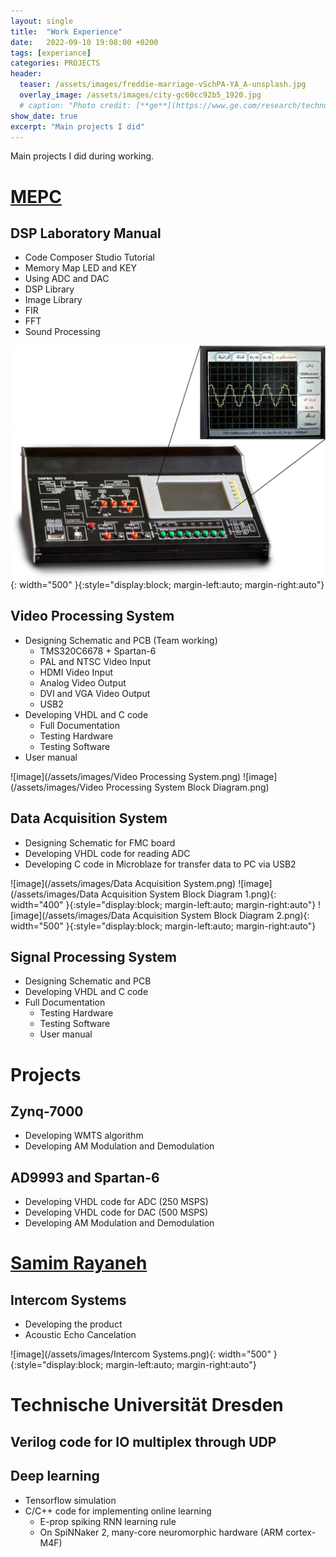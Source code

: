 ```yaml
---
layout: single
title:  "Work Experience"
date:   2022-09-10 19:08:00 +0200
tags: [experiance]
categories: PROJECTS
header:
  teaser: /assets/images/freddie-marriage-vSchPA-YA_A-unsplash.jpg
  overlay_image: /assets/images/city-gc60cc92b5_1920.jpg
  # caption: "Photo credit: [**ge**](https://www.ge.com/research/technology-domains/electronics-sensing)"
show_date: true
excerpt: "Main projects I did"
---
```


Main projects I did during working.

# [MEPC](https://dspgig.com)

## DSP Laboratory Manual
- Code Composer Studio Tutorial
- Memory Map LED and KEY
- Using ADC and DAC
- DSP Library
- Image Library
- FIR
- FFT
- Sound Processing

![image](/assets/images/DSP_LAB.png){: width="500" }{:style="display:block; margin-left:auto; margin-right:auto"}


## Video Processing System

- Designing Schematic and PCB (Team working)
  - TMS320C6678 + Spartan-6
  - PAL and NTSC Video Input
  - HDMI Video Input
  - Analog Video Output
  - DVI and VGA Video Output
  - USB2
- Developing VHDL and C code
  - Full Documentation
  - Testing Hardware
  - Testing Software
- User manual

![image](/assets/images/Video Processing System.png)
![image](/assets/images/Video Processing System Block Diagram.png)


## Data Acquisition System

- Designing Schematic for FMC board
- Developing VHDL code for reading ADC
- Developing C code in Microblaze for transfer data to PC via USB2

![image](/assets/images/Data Acquisition System.png)
![image](/assets/images/Data Acquisition System Block Diagram 1.png){: width="400" }{:style="display:block; margin-left:auto; margin-right:auto"}
![image](/assets/images/Data Acquisition System Block Diagram 2.png){: width="500" }{:style="display:block; margin-left:auto; margin-right:auto"}

## Signal Processing System

- Designing Schematic and PCB
- Developing VHDL and C code
- Full Documentation
  - Testing Hardware
  - Testing Software
  - User manual

# Projects

## Zynq-7000

- Developing WMTS algorithm
- Developing AM Modulation and Demodulation

## AD9993 and Spartan-6

- Developing VHDL code for ADC (250 MSPS)
- Developing VHDL code for DAC (500 MSPS)
- Developing AM Modulation and Demodulation

# [Samim Rayaneh](https://www.samimgroup.com/اینترکام/)

## Intercom Systems

- Developing the product
- Acoustic Echo Cancelation


![image](/assets/images/Intercom Systems.png){: width="500" }{:style="display:block; margin-left:auto; margin-right:auto"}

# Technische Universität Dresden

## Verilog code for IO multiplex through UDP

## Deep learning

- Tensorflow simulation
- C/C++ code for implementing online learning
  - E-prop spiking RNN learning rule
  - On SpiNNaker 2, many-core neuromorphic hardware (ARM cortex-M4F)




